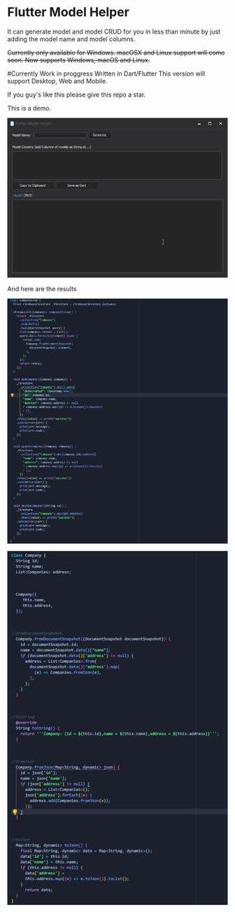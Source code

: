 # Flutter Model Helper
It can generate model and model CRUD for you in less than minute by just adding the model name and model columns. 

~~Currently only available for Windows. macOSX and Linux support will come soon. Now supports Windows, macOS and Linux.~~

#Currently Work in proggress
Written in Dart/Flutter This version will support Desktop, Web and Mobile.

If you guy's like this please give this repo a star.

This is a demo.

![flutter_model_helper](oldone/flutter_model_helper.gif )

And here are the results

![flutter_model_helper](oldone/crud_result.png)

![flutter_model_helper](oldone/model_result.png)
